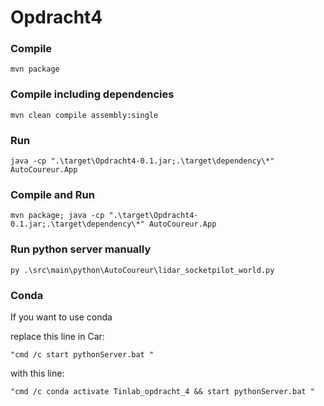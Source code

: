 # Opdracht4

### Compile
```
mvn package
```

### Compile including dependencies
```
mvn clean compile assembly:single
```

### Run
```
java -cp ".\target\Opdracht4-0.1.jar;.\target\dependency\*" AutoCoureur.App
```

### Compile and Run
```
mvn package; java -cp ".\target\Opdracht4-0.1.jar;.\target\dependency\*" AutoCoureur.App
```

### Run python server manually
```
py .\src\main\python\AutoCoureur\lidar_socketpilot_world.py
```

### Conda
If you want to use conda

replace this line in Car:
```
"cmd /c start pythonServer.bat " 
```
with this line:
```
"cmd /c conda activate Tinlab_opdracht_4 && start pythonServer.bat "
```
